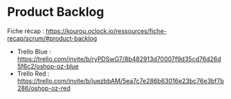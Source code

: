 # Product Backlog

Fiche récap : https://kourou.oclock.io/ressources/fiche-recap/scrum/#product-backlog

- Trello Blue : https://trello.com/invite/b/ryPDSwG7/8b482913d70007f9d35cd76d26d5f6c2/oshop-oz-blue
- Trello Red : https://trello.com/invite/b/juezbbAM/5ea7c7e286b63016e23bc76e3bf7b286/oshop-oz-red
